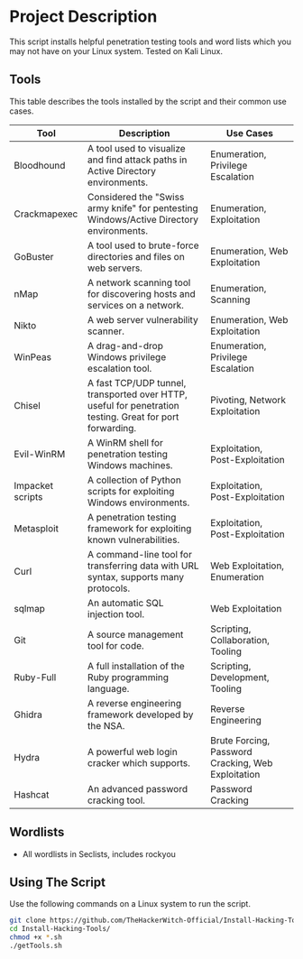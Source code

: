 # Project Description
This script installs helpful penetration testing tools and word lists which you may not have on your Linux system. Tested on Kali Linux. 

## Tools 
This table describes the tools installed by the script and their common use cases.

| Tool             | Description                                                                                              | Use Cases                                          |
| ---------------- | -------------------------------------------------------------------------------------------------------- | -------------------------------------------------- |
| Bloodhound       | A tool used to visualize and find attack paths in Active Directory environments.                         | Enumeration, Privilege Escalation                  |
| Crackmapexec     | Considered the "Swiss army knife" for pentesting Windows/Active Directory environments.                  | Enumeration, Exploitation                          |
| GoBuster         | A tool used to brute-force directories and files on web servers.                                         | Enumeration, Web Exploitation                      |
| nMap             | A network scanning tool for discovering hosts and services on a network.                                 | Enumeration, Scanning                              |
| Nikto            | A web server vulnerability scanner.                                                                      | Enumeration, Web Exploitation                      |
| WinPeas          | A drag-and-drop Windows privilege escalation tool.                                                       | Enumeration, Privilege Escalation                  |
| Chisel           | A fast TCP/UDP tunnel, transported over HTTP, useful for penetration testing. Great for port forwarding. | Pivoting, Network Exploitation                     |
| Evil-WinRM       | A WinRM shell for penetration testing Windows machines.                                                  | Exploitation, Post-Exploitation                    |
| Impacket scripts | A collection of Python scripts for exploiting Windows environments.                                      | Exploitation, Post-Exploitation                    |
| Metasploit       | A penetration testing framework for exploiting known vulnerabilities.                                    | Exploitation, Post-Exploitation                    |
| Curl             | A command-line tool for transferring data with URL syntax, supports many protocols.                      | Web Exploitation, Enumeration                      |
| sqlmap           | An automatic SQL injection tool.                                                                         | Web Exploitation                                   |
| Git              | A source management tool for code.                                                                       | Scripting, Collaboration, Tooling                  |
| Ruby-Full        | A full installation of the Ruby programming language.                                                    | Scripting, Development, Tooling                    |
| Ghidra           | A reverse engineering framework developed by the NSA.                                                    | Reverse Engineering                                |
| Hydra            | A powerful web login cracker which supports.                                                             | Brute Forcing, Password Cracking, Web Exploitation |
| Hashcat          | An advanced password cracking tool.                                                                      | Password Cracking                                  |


## Wordlists
- All wordlists in Seclists, includes rockyou 

## Using The Script
Use the following commands on a Linux system to run the script. 

```bash
git clone https://github.com/TheHackerWitch-Official/Install-Hacking-Tools.git
cd Install-Hacking-Tools/
chmod +x *.sh 
./getTools.sh
```
